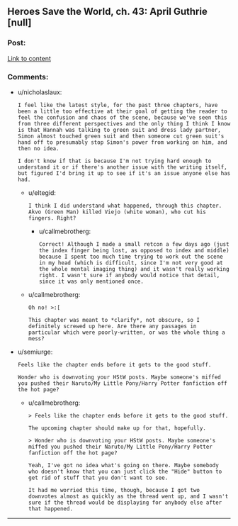## Heroes Save the World, ch. 43: April Guthrie [null]

### Post:

[Link to content](https://heroessavetheworld.wordpress.com/2017/02/07/sharp-as-sword-blades-ch-4-april-guthrie-null/)

### Comments:

- u/nicholaslaux:
  ```
  I feel like the latest style, for the past three chapters, have been a little too effective at their goal of getting the reader to feel the confusion and chaos of the scene, because we've seen this from three different perspectives and the only thing I think I know is that Hannah was talking to green suit and dress lady partner, Simon almost touched green suit and then someone cut green suit's hand off to presumably stop Simon's power from working on him, and then no idea.

  I don't know if that is because I'm not trying hard enough to understand it or if there's another issue with the writing itself, but figured I'd bring it up to see if it's an issue anyone else has had.
  ```

  - u/eltegid:
    ```
    I think I did understand what happened, through this chapter. Akvo (Green Man) killed Viejo (white woman), who cut his fingers. Right?
    ```

    - u/callmebrotherg:
      ```
      Correct! Although I made a small retcon a few days ago (just the index finger being lost, as opposed to index and middle) because I spent too much time trying to work out the scene in my head (which is difficult, since I'm not very good at the whole mental imaging thing) and it wasn't really working right. I wasn't sure if anybody would notice that detail, since it was only mentioned once.
      ```

  - u/callmebrotherg:
    ```
    Oh no! >:[ 

    This chapter was meant to *clarify*, not obscure, so I definitely screwed up here. Are there any passages in particular which were poorly-written, or was the whole thing a mess?
    ```

- u/semiurge:
  ```
  Feels like the chapter ends before it gets to the good stuff.

  Wonder who is downvoting your HStW posts. Maybe someone's miffed you pushed their Naruto/My Little Pony/Harry Potter fanfiction off the hot page?
  ```

  - u/callmebrotherg:
    ```
    > Feels like the chapter ends before it gets to the good stuff.

    The upcoming chapter should make up for that, hopefully. 

    > Wonder who is downvoting your HStW posts. Maybe someone's miffed you pushed their Naruto/My Little Pony/Harry Potter fanfiction off the hot page?

    Yeah, I've got no idea what's going on there. Maybe somebody who doesn't know that you can just click the "Hide" button to get rid of stuff that you don't want to see. 

    It had me worried this time, though, because I got two downvotes almost as quickly as the thread went up, and I wasn't sure if the thread would be displaying for anybody else after that happened.
    ```

---


